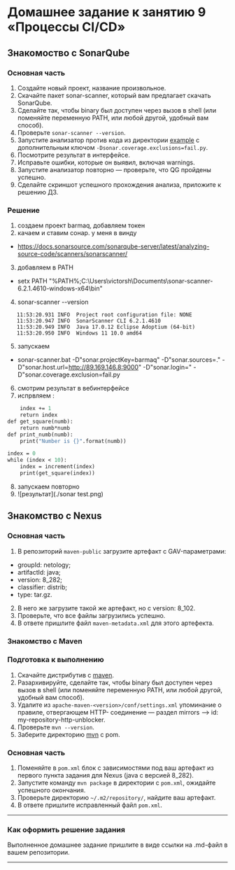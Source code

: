 # Домашнее задание к занятию 9 «Процессы CI/CD»


## Знакомоство с SonarQube

### Основная часть

1. Создайте новый проект, название произвольное.
2. Скачайте пакет sonar-scanner, который вам предлагает скачать SonarQube.
3. Сделайте так, чтобы binary был доступен через вызов в shell (или поменяйте переменную PATH, или любой другой, удобный вам способ).
4. Проверьте `sonar-scanner --version`.
5. Запустите анализатор против кода из директории [example](./example) с дополнительным ключом `-Dsonar.coverage.exclusions=fail.py`.
6. Посмотрите результат в интерфейсе.
7. Исправьте ошибки, которые он выявил, включая warnings.
8. Запустите анализатор повторно — проверьте, что QG пройдены успешно.
9. Сделайте скриншот успешного прохождения анализа, приложите к решению ДЗ.

### Решение
1. создаем проект barmaq, добавляем токен
2. качаем и ставим сонар. у меня в винду
*   https://docs.sonarsource.com/sonarqube-server/latest/analyzing-source-code/scanners/sonarscanner/
3. добавляем в PATH
*   setx PATH "%PATH%;C:\Users\victorsh\Documents\sonar-scanner-6.2.1.4610-windows-x64\bin"
4. sonar-scanner --version  
```   11:53:20.928 INFO  Scanner configuration file: C:\Users\victorsh\Documents\sonar-scanner-6.2.1.4610-windows-x64\bin\..\conf\sonar-scanner.properties
   11:53:20.931 INFO  Project root configuration file: NONE
   11:53:20.947 INFO  SonarScanner CLI 6.2.1.4610
   11:53:20.949 INFO  Java 17.0.12 Eclipse Adoptium (64-bit)
   11:53:20.950 INFO  Windows 11 10.0 amd64
```
5. запускаем
*   sonar-scanner.bat -D"sonar.projectKey=barmaq" -D"sonar.sources=." -D"sonar.host.url=http://89.169.146.8:9000" -D"sonar.login=<token>" -D"sonar.coverage.exclusion=fail.py
6. смотрим результат в вебинтерфейсе
7. испрвляем :

```def increment(index=0):
    index += 1
    return index
def get_square(numb):
    return numb*numb
def print_numb(numb):
    print("Number is {}".format(numb))

index = 0
while (index < 10):
    index = increment(index)
    print(get_square(index))
```
8. запускаем повторно
9. ![результат](./sonar test.png)
  
    
## Знакомство с Nexus

### Основная часть

1. В репозиторий `maven-public` загрузите артефакт с GAV-параметрами:

 *    groupId: netology;
 *    artifactId: java;
 *    version: 8_282;
 *    classifier: distrib;
 *    type: tar.gz.
   
2. В него же загрузите такой же артефакт, но с version: 8_102.
3. Проверьте, что все файлы загрузились успешно.
4. В ответе пришлите файл `maven-metadata.xml` для этого артефекта.

### Знакомство с Maven

### Подготовка к выполнению

1. Скачайте дистрибутив с [maven](https://maven.apache.org/download.cgi).
2. Разархивируйте, сделайте так, чтобы binary был доступен через вызов в shell (или поменяйте переменную PATH, или любой другой, удобный вам способ).
3. Удалите из `apache-maven-<version>/conf/settings.xml` упоминание о правиле, отвергающем HTTP- соединение — раздел mirrors —> id: my-repository-http-unblocker.
4. Проверьте `mvn --version`.
5. Заберите директорию [mvn](./mvn) с pom.

### Основная часть

1. Поменяйте в `pom.xml` блок с зависимостями под ваш артефакт из первого пункта задания для Nexus (java с версией 8_282).
2. Запустите команду `mvn package` в директории с `pom.xml`, ожидайте успешного окончания.
3. Проверьте директорию `~/.m2/repository/`, найдите ваш артефакт.
4. В ответе пришлите исправленный файл `pom.xml`.

---

### Как оформить решение задания

Выполненное домашнее задание пришлите в виде ссылки на .md-файл в вашем репозитории.

---
